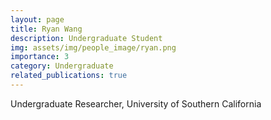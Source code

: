 ```yaml
---
layout: page
title: Ryan Wang
description: Undergraduate Student
img: assets/img/people_image/ryan.png
importance: 3
category: Undergraduate
related_publications: true
---
```




Undergraduate Researcher, University of Southern California